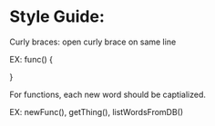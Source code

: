 # Style Guide:

Curly braces: open curly brace on same line

EX: func() {

}

For functions, each new word should be captialized.

EX: newFunc(), getThing(), listWordsFromDB()

